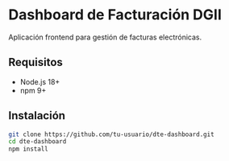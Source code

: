 # Dashboard de Facturación DGII

Aplicación frontend para gestión de facturas electrónicas.

## Requisitos

- Node.js 18+
- npm 9+

## Instalación

```bash
git clone https://github.com/tu-usuario/dte-dashboard.git
cd dte-dashboard
npm install